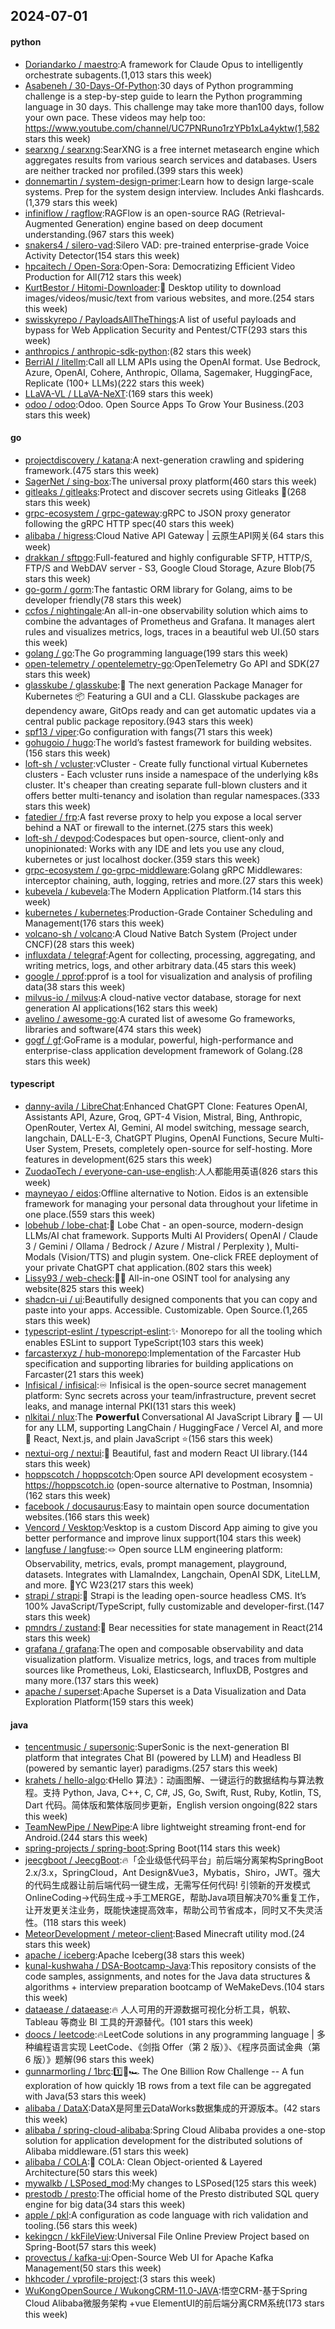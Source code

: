 ## 2024-07-01

#### python
* [Doriandarko / maestro](https://github.com/Doriandarko/maestro):A framework for Claude Opus to intelligently orchestrate subagents.(1,013 stars this week)
* [Asabeneh / 30-Days-Of-Python](https://github.com/Asabeneh/30-Days-Of-Python):30 days of Python programming challenge is a step-by-step guide to learn the Python programming language in 30 days. This challenge may take more than100 days, follow your own pace. These videos may help too: https://www.youtube.com/channel/UC7PNRuno1rzYPb1xLa4yktw(1,582 stars this week)
* [searxng / searxng](https://github.com/searxng/searxng):SearXNG is a free internet metasearch engine which aggregates results from various search services and databases. Users are neither tracked nor profiled.(399 stars this week)
* [donnemartin / system-design-primer](https://github.com/donnemartin/system-design-primer):Learn how to design large-scale systems. Prep for the system design interview. Includes Anki flashcards.(1,379 stars this week)
* [infiniflow / ragflow](https://github.com/infiniflow/ragflow):RAGFlow is an open-source RAG (Retrieval-Augmented Generation) engine based on deep document understanding.(967 stars this week)
* [snakers4 / silero-vad](https://github.com/snakers4/silero-vad):Silero VAD: pre-trained enterprise-grade Voice Activity Detector(154 stars this week)
* [hpcaitech / Open-Sora](https://github.com/hpcaitech/Open-Sora):Open-Sora: Democratizing Efficient Video Production for All(712 stars this week)
* [KurtBestor / Hitomi-Downloader](https://github.com/KurtBestor/Hitomi-Downloader):🍰 Desktop utility to download images/videos/music/text from various websites, and more.(254 stars this week)
* [swisskyrepo / PayloadsAllTheThings](https://github.com/swisskyrepo/PayloadsAllTheThings):A list of useful payloads and bypass for Web Application Security and Pentest/CTF(293 stars this week)
* [anthropics / anthropic-sdk-python](https://github.com/anthropics/anthropic-sdk-python):(82 stars this week)
* [BerriAI / litellm](https://github.com/BerriAI/litellm):Call all LLM APIs using the OpenAI format. Use Bedrock, Azure, OpenAI, Cohere, Anthropic, Ollama, Sagemaker, HuggingFace, Replicate (100+ LLMs)(222 stars this week)
* [LLaVA-VL / LLaVA-NeXT](https://github.com/LLaVA-VL/LLaVA-NeXT):(169 stars this week)
* [odoo / odoo](https://github.com/odoo/odoo):Odoo. Open Source Apps To Grow Your Business.(203 stars this week)

#### go
* [projectdiscovery / katana](https://github.com/projectdiscovery/katana):A next-generation crawling and spidering framework.(475 stars this week)
* [SagerNet / sing-box](https://github.com/SagerNet/sing-box):The universal proxy platform(460 stars this week)
* [gitleaks / gitleaks](https://github.com/gitleaks/gitleaks):Protect and discover secrets using Gitleaks 🔑(268 stars this week)
* [grpc-ecosystem / grpc-gateway](https://github.com/grpc-ecosystem/grpc-gateway):gRPC to JSON proxy generator following the gRPC HTTP spec(40 stars this week)
* [alibaba / higress](https://github.com/alibaba/higress):Cloud Native API Gateway | 云原生API网关(64 stars this week)
* [drakkan / sftpgo](https://github.com/drakkan/sftpgo):Full-featured and highly configurable SFTP, HTTP/S, FTP/S and WebDAV server - S3, Google Cloud Storage, Azure Blob(75 stars this week)
* [go-gorm / gorm](https://github.com/go-gorm/gorm):The fantastic ORM library for Golang, aims to be developer friendly(78 stars this week)
* [ccfos / nightingale](https://github.com/ccfos/nightingale):An all-in-one observability solution which aims to combine the advantages of Prometheus and Grafana. It manages alert rules and visualizes metrics, logs, traces in a beautiful web UI.(50 stars this week)
* [golang / go](https://github.com/golang/go):The Go programming language(199 stars this week)
* [open-telemetry / opentelemetry-go](https://github.com/open-telemetry/opentelemetry-go):OpenTelemetry Go API and SDK(27 stars this week)
* [glasskube / glasskube](https://github.com/glasskube/glasskube):🧊 The next generation Package Manager for Kubernetes 📦 Featuring a GUI and a CLI. Glasskube packages are dependency aware, GitOps ready and can get automatic updates via a central public package repository.(943 stars this week)
* [spf13 / viper](https://github.com/spf13/viper):Go configuration with fangs(71 stars this week)
* [gohugoio / hugo](https://github.com/gohugoio/hugo):The world’s fastest framework for building websites.(156 stars this week)
* [loft-sh / vcluster](https://github.com/loft-sh/vcluster):vCluster - Create fully functional virtual Kubernetes clusters - Each vcluster runs inside a namespace of the underlying k8s cluster. It's cheaper than creating separate full-blown clusters and it offers better multi-tenancy and isolation than regular namespaces.(333 stars this week)
* [fatedier / frp](https://github.com/fatedier/frp):A fast reverse proxy to help you expose a local server behind a NAT or firewall to the internet.(275 stars this week)
* [loft-sh / devpod](https://github.com/loft-sh/devpod):Codespaces but open-source, client-only and unopinionated: Works with any IDE and lets you use any cloud, kubernetes or just localhost docker.(359 stars this week)
* [grpc-ecosystem / go-grpc-middleware](https://github.com/grpc-ecosystem/go-grpc-middleware):Golang gRPC Middlewares: interceptor chaining, auth, logging, retries and more.(27 stars this week)
* [kubevela / kubevela](https://github.com/kubevela/kubevela):The Modern Application Platform.(14 stars this week)
* [kubernetes / kubernetes](https://github.com/kubernetes/kubernetes):Production-Grade Container Scheduling and Management(176 stars this week)
* [volcano-sh / volcano](https://github.com/volcano-sh/volcano):A Cloud Native Batch System (Project under CNCF)(28 stars this week)
* [influxdata / telegraf](https://github.com/influxdata/telegraf):Agent for collecting, processing, aggregating, and writing metrics, logs, and other arbitrary data.(45 stars this week)
* [google / pprof](https://github.com/google/pprof):pprof is a tool for visualization and analysis of profiling data(38 stars this week)
* [milvus-io / milvus](https://github.com/milvus-io/milvus):A cloud-native vector database, storage for next generation AI applications(162 stars this week)
* [avelino / awesome-go](https://github.com/avelino/awesome-go):A curated list of awesome Go frameworks, libraries and software(474 stars this week)
* [gogf / gf](https://github.com/gogf/gf):GoFrame is a modular, powerful, high-performance and enterprise-class application development framework of Golang.(28 stars this week)

#### typescript
* [danny-avila / LibreChat](https://github.com/danny-avila/LibreChat):Enhanced ChatGPT Clone: Features OpenAI, Assistants API, Azure, Groq, GPT-4 Vision, Mistral, Bing, Anthropic, OpenRouter, Vertex AI, Gemini, AI model switching, message search, langchain, DALL-E-3, ChatGPT Plugins, OpenAI Functions, Secure Multi-User System, Presets, completely open-source for self-hosting. More features in development(625 stars this week)
* [ZuodaoTech / everyone-can-use-english](https://github.com/ZuodaoTech/everyone-can-use-english):人人都能用英语(826 stars this week)
* [mayneyao / eidos](https://github.com/mayneyao/eidos):Offline alternative to Notion. Eidos is an extensible framework for managing your personal data throughout your lifetime in one place.(559 stars this week)
* [lobehub / lobe-chat](https://github.com/lobehub/lobe-chat):🤯 Lobe Chat - an open-source, modern-design LLMs/AI chat framework. Supports Multi AI Providers( OpenAI / Claude 3 / Gemini / Ollama / Bedrock / Azure / Mistral / Perplexity ), Multi-Modals (Vision/TTS) and plugin system. One-click FREE deployment of your private ChatGPT chat application.(802 stars this week)
* [Lissy93 / web-check](https://github.com/Lissy93/web-check):🕵️‍♂️ All-in-one OSINT tool for analysing any website(825 stars this week)
* [shadcn-ui / ui](https://github.com/shadcn-ui/ui):Beautifully designed components that you can copy and paste into your apps. Accessible. Customizable. Open Source.(1,265 stars this week)
* [typescript-eslint / typescript-eslint](https://github.com/typescript-eslint/typescript-eslint):✨ Monorepo for all the tooling which enables ESLint to support TypeScript(103 stars this week)
* [farcasterxyz / hub-monorepo](https://github.com/farcasterxyz/hub-monorepo):Implementation of the Farcaster Hub specification and supporting libraries for building applications on Farcaster(21 stars this week)
* [Infisical / infisical](https://github.com/Infisical/infisical):♾ Infisical is the open-source secret management platform: Sync secrets across your team/infrastructure, prevent secret leaks, and manage internal PKI(131 stars this week)
* [nlkitai / nlux](https://github.com/nlkitai/nlux):The 𝗣𝗼𝘄𝗲𝗿𝗳𝘂𝗹 Conversational AI JavaScript Library 💬 — UI for any LLM, supporting LangChain / HuggingFace / Vercel AI, and more 🧡 React, Next.js, and plain JavaScript ⭐️(156 stars this week)
* [nextui-org / nextui](https://github.com/nextui-org/nextui):🚀 Beautiful, fast and modern React UI library.(144 stars this week)
* [hoppscotch / hoppscotch](https://github.com/hoppscotch/hoppscotch):Open source API development ecosystem - https://hoppscotch.io (open-source alternative to Postman, Insomnia)(162 stars this week)
* [facebook / docusaurus](https://github.com/facebook/docusaurus):Easy to maintain open source documentation websites.(166 stars this week)
* [Vencord / Vesktop](https://github.com/Vencord/Vesktop):Vesktop is a custom Discord App aiming to give you better performance and improve linux support(104 stars this week)
* [langfuse / langfuse](https://github.com/langfuse/langfuse):🪢 Open source LLM engineering platform: Observability, metrics, evals, prompt management, playground, datasets. Integrates with LlamaIndex, Langchain, OpenAI SDK, LiteLLM, and more. 🍊YC W23(217 stars this week)
* [strapi / strapi](https://github.com/strapi/strapi):🚀 Strapi is the leading open-source headless CMS. It’s 100% JavaScript/TypeScript, fully customizable and developer-first.(147 stars this week)
* [pmndrs / zustand](https://github.com/pmndrs/zustand):🐻 Bear necessities for state management in React(214 stars this week)
* [grafana / grafana](https://github.com/grafana/grafana):The open and composable observability and data visualization platform. Visualize metrics, logs, and traces from multiple sources like Prometheus, Loki, Elasticsearch, InfluxDB, Postgres and many more.(137 stars this week)
* [apache / superset](https://github.com/apache/superset):Apache Superset is a Data Visualization and Data Exploration Platform(159 stars this week)

#### java
* [tencentmusic / supersonic](https://github.com/tencentmusic/supersonic):SuperSonic is the next-generation BI platform that integrates Chat BI (powered by LLM) and Headless BI (powered by semantic layer) paradigms.(257 stars this week)
* [krahets / hello-algo](https://github.com/krahets/hello-algo):《Hello 算法》：动画图解、一键运行的数据结构与算法教程。支持 Python, Java, C++, C, C#, JS, Go, Swift, Rust, Ruby, Kotlin, TS, Dart 代码。简体版和繁体版同步更新，English version ongoing(822 stars this week)
* [TeamNewPipe / NewPipe](https://github.com/TeamNewPipe/NewPipe):A libre lightweight streaming front-end for Android.(244 stars this week)
* [spring-projects / spring-boot](https://github.com/spring-projects/spring-boot):Spring Boot(114 stars this week)
* [jeecgboot / JeecgBoot](https://github.com/jeecgboot/JeecgBoot):🔥「企业级低代码平台」前后端分离架构SpringBoot 2.x/3.x，SpringCloud，Ant Design&Vue3，Mybatis，Shiro，JWT。强大的代码生成器让前后端代码一键生成，无需写任何代码! 引领新的开发模式OnlineCoding->代码生成->手工MERGE，帮助Java项目解决70%重复工作，让开发更关注业务，既能快速提高效率，帮助公司节省成本，同时又不失灵活性。(118 stars this week)
* [MeteorDevelopment / meteor-client](https://github.com/MeteorDevelopment/meteor-client):Based Minecraft utility mod.(24 stars this week)
* [apache / iceberg](https://github.com/apache/iceberg):Apache Iceberg(38 stars this week)
* [kunal-kushwaha / DSA-Bootcamp-Java](https://github.com/kunal-kushwaha/DSA-Bootcamp-Java):This repository consists of the code samples, assignments, and notes for the Java data structures & algorithms + interview preparation bootcamp of WeMakeDevs.(104 stars this week)
* [dataease / dataease](https://github.com/dataease/dataease):🔥 人人可用的开源数据可视化分析工具，帆软、Tableau 等商业 BI 工具的开源替代。(101 stars this week)
* [doocs / leetcode](https://github.com/doocs/leetcode):🔥LeetCode solutions in any programming language | 多种编程语言实现 LeetCode、《剑指 Offer（第 2 版）》、《程序员面试金典（第 6 版）》题解(96 stars this week)
* [gunnarmorling / 1brc](https://github.com/gunnarmorling/1brc):1️⃣🐝🏎️ The One Billion Row Challenge -- A fun exploration of how quickly 1B rows from a text file can be aggregated with Java(53 stars this week)
* [alibaba / DataX](https://github.com/alibaba/DataX):DataX是阿里云DataWorks数据集成的开源版本。(42 stars this week)
* [alibaba / spring-cloud-alibaba](https://github.com/alibaba/spring-cloud-alibaba):Spring Cloud Alibaba provides a one-stop solution for application development for the distributed solutions of Alibaba middleware.(51 stars this week)
* [alibaba / COLA](https://github.com/alibaba/COLA):🥤 COLA: Clean Object-oriented & Layered Architecture(50 stars this week)
* [mywalkb / LSPosed_mod](https://github.com/mywalkb/LSPosed_mod):My changes to LSPosed(125 stars this week)
* [prestodb / presto](https://github.com/prestodb/presto):The official home of the Presto distributed SQL query engine for big data(34 stars this week)
* [apple / pkl](https://github.com/apple/pkl):A configuration as code language with rich validation and tooling.(56 stars this week)
* [kekingcn / kkFileView](https://github.com/kekingcn/kkFileView):Universal File Online Preview Project based on Spring-Boot(57 stars this week)
* [provectus / kafka-ui](https://github.com/provectus/kafka-ui):Open-Source Web UI for Apache Kafka Management(50 stars this week)
* [hkhcoder / vprofile-project](https://github.com/hkhcoder/vprofile-project):(3 stars this week)
* [WuKongOpenSource / WukongCRM-11.0-JAVA](https://github.com/WuKongOpenSource/WukongCRM-11.0-JAVA):悟空CRM-基于Spring Cloud Alibaba微服务架构 +vue ElementUI的前后端分离CRM系统(173 stars this week)
